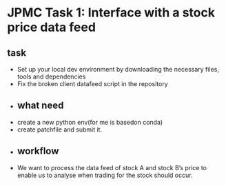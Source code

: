 # JPMC Task 1: Interface with a stock price data feed
## task
- Set up your local dev environment by downloading the necessary files, tools and dependencies
- Fix the broken client datafeed script in the repository
- ## what need
- create a new python env(for me is basedon conda)
- create patchfile and submit it.
- ## workflow
- We want to process the data feed of stock A and stock B’s price to enable us to analyse when trading for the stock should occur.
